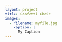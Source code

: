 ```yaml
---
layout: project
title: Confetti Chair
images:
  - filename: myfile.jpg
    caption: |
      My Caption
---
```

